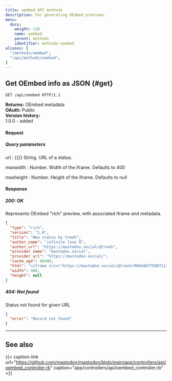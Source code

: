 ```yaml
---
title: oembed API methods
description: For generating OEmbed previews.
menu:
  docs:
    weight: 110
    name: oembed
    parent: methods
    identifier: methods-oembed
aliases: [
  "/methods/oembed",
  "/api/methods/oembed",
]
---
```


<style>
#TableOfContents ul ul ul {display: none}
</style>

## Get OEmbed info as JSON {#get}

```http
GET /api/oembed HTTP/1.1
```

**Returns:** OEmbed metadata\
**OAuth:** Public\
**Version history:**\
1.0.0 - added

#### Request
##### Query parameters

url
: {{<required>}} String. URL of a status.

maxwidth
: Number. Width of the iframe. Defaults to 400

maxheight
: Number. Height of the iframe. Defaults to null

#### Response
##### 200: OK

Represents OEmbed "rich" preview, with associated iframe and metadata.

```json
{
  "type": "rich",
  "version": "1.0",
  "title": "New status by trwnh",
  "author_name": "infinite love ⴳ",
  "author_url": "https://mastodon.social/@trwnh",
  "provider_name": "mastodon.social",
  "provider_url": "https://mastodon.social/",
  "cache_age": 86400,
  "html": "<iframe src=\"https://mastodon.social/@trwnh/99664077509711321/embed\" class=\"mastodon-embed\" style=\"max-width: 100%; border: 0\" width=\"400\" allowfullscreen=\"allowfullscreen\"></iframe><script src=\"https://mastodon.social/embed.js\" async=\"async\"></script>",
  "width": 400,
  "height": null
}
```

##### 404: Not found

Status not found for given URL

```json
{
  "error": "Record not found"
}
```

---

## See also

{{< caption-link url="https://github.com/mastodon/mastodon/blob/main/app/controllers/api/oembed_controller.rb" caption="app/controllers/api/oembed_controller.rb" >}}